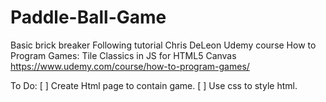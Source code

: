 # Paddle-Ball-Game
Basic brick breaker
Following tutorial
Chris DeLeon Udemy course How to Program Games: Tile Classics in JS for HTML5 Canvas
https://www.udemy.com/course/how-to-program-games/

To Do:
[ ] Create Html page to contain game.
[ ] Use css to style html.
